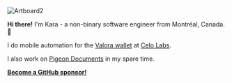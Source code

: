 ![Artboard2](https://user-images.githubusercontent.com/6799989/125539820-7d4eafa6-42b6-4cb6-959c-4f02c4898dce.png)

**Hi there!** I'm Kara - a non-binary software engineer from Montréal, Canada. :wave: 

I do mobile automation for the [Valora wallet](https://github.com/celo-org/wallet) at [Celo Labs](https://clabs.co).

I also work on [Pigeon Documents](https://github.com/noisypigeon/pigeon-documents) in my spare time.

[**Become a GitHub sponsor!**](https://github.com/sponsors/noisypigeon)
